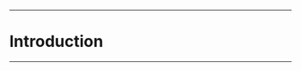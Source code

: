 ---------------------------------------------
# Introduction

---------------------------------------------
